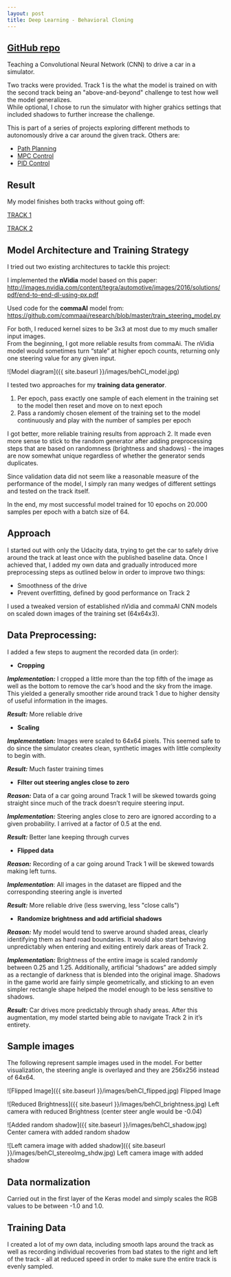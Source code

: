 ```yaml
---
layout: post
title: Deep Learning - Behavioral Cloning
---
```

## [GitHub repo](https://github.com/merbar/CarND-Behavioral-Cloning-P3)

Teaching a Convolutional Neural Network (CNN) to drive a car in a simulator.

Two tracks were provided. Track 1 is the what the model is trained on with the second track being an "above-and-beyond" challenge to test how well the model generalizes.  
While optional, I chose to run the simulator with higher grahics settings that included shadows to further increase the challenge.  

This is part of a series of projects exploring different methods to autonomously drive a car around the given track. Others are:
* [Path Planning](https://github.com/merbar/CarND-Path-Planning-Project)
* [MPC Control](https://github.com/merbar/CarND-MPC-Project)
* [PID Control](https://github.com/merbar/CarND-PID-Control-Project)

Result
---
My model finishes both tracks without going off: 

[TRACK 1](https://www.youtube.com/watch?v=3ecda8SnOGI) 

[TRACK 2](https://www.youtube.com/watch?v=cuyR9sAv-80) 

Model Architecture and Training Strategy
---
I tried out two existing architectures to tackle this project:

I implemented the **nVidia** model based on this paper: 
http://images.nvidia.com/content/tegra/automotive/images/2016/solutions/pdf/end-to-end-dl-using-px.pdf 

Used code for the **commaAI** model from:  
https://github.com/commaai/research/blob/master/train_steering_model.py 

For both, I reduced kernel sizes to be 3x3 at most due to my much smaller input images.  
From the beginning, I got more reliable results from commaAi. The nVidia model would sometimes turn “stale” at higher epoch counts, returning only one steering value for any given input.

![Model diagram]({{ site.baseurl }}/images/behCl_model.jpg)

I tested two approaches for my **training data generator**.

1) Per epoch, pass exactly one sample of each element in the training set to the model then reset and move on to next epoch
2) Pass a randomly chosen element of the training set to the model continuously and play with the number of samples per epoch

I got better, more reliable training results from approach 2. It made even more sense to stick to the random generator after adding preprocessing steps that are based on randomness (brightness and shadows) - the images are now somewhat unique regardless of whether the generator sends duplicates.

Since validation data did not seem like a reasonable measure of the  performance of the model, I simply ran many wedges of different settings and tested on the track itself.

In the end, my most successful model trained for 10 epochs on 20.000 samples per epoch with a batch size of 64.

Approach
---
I started out with only the Udacity data, trying to get the car to safely drive around the track at least once with the published baseline data. Once I achieved that, I added my own data and gradually introduced more preprocessing steps as outlined below in order to improve two things:

- Smoothness of the drive
- Prevent overfitting, defined by good performance on Track 2

I used a tweaked version of established nVidia and commaAI CNN models on scaled down images of the training set (64x64x3).

Data Preprocessing:
---
I added a few steps to augment the recorded data (in order):

- **Cropping**

***Implementation:*** I cropped a little more than the top fifth of the image as well as the bottom to remove the car’s hood and the sky from the image. This yielded a generally smoother ride around track 1 due to higher density of useful information in the images.

***Result:*** More reliable drive

- **Scaling**

***Implementation:*** Images were scaled to 64x64 pixels. This seemed safe to do since the simulator creates clean, synthetic images with little complexity to begin with.

***Result:*** Much faster training times

- **Filter out steering angles close to zero**

***Reason:*** Data of a car going around Track 1 will be skewed towards going straight since much of the track doesn’t require steering input.

***Implementation:*** Steering angles close to zero are ignored according to a given probability. I arrived at a factor of 0.5 at the end.

***Result:*** Better lane keeping through curves

- **Flipped data**

***Reason:*** Recording of a car going around Track 1 will be skewed towards making left turns.

***Implementation***: All images in the dataset are flipped and the corresponding steering angle is inverted

***Result:*** More reliable drive (less swerving, less "close calls")

- **Randomize brightness and add artificial shadows**

***Reason:*** My model would tend to swerve around shaded areas, clearly identifying them as hard road boundaries. It would also start behaving unpredictably when entering and exiting entirely dark areas of Track 2.

***Implementation:*** Brightness of the entire image is scaled randomly between 0.25 and 1.25.
Additionally, artificial “shadows” are added simply as a rectangle of darkness that is blended into the original image. Shadows in the game world are fairly simple geometrically, and sticking to an even simpler rectangle shape helped the model enough to be less sensitive to shadows.

***Result:*** Car drives more predictably through shady areas. After this augmentation, my model started being able to navigate Track 2 in it’s entirety.

Sample images
---
The following represent sample images used in the model. For better visualization, the steering angle is overlayed and they are 256x256 instead of 64x64.


![Flipped Image]({{ site.baseurl }}/images/behCl_flipped.jpg) Flipped Image


![Reduced Brightness]({{ site.baseurl }}/images/behCl_brightness.jpg) Left camera with reduced Brightness (center steer angle would be -0.04)


![Added random shadow]({{ site.baseurl }}/images/behCl_shadow.jpg) Center camera with added random shadow


![Left camera image with added shadow]({{ site.baseurl }}/images/behCl_stereoImg_shdw.jpg) Left camera image with added shadow

Data normalization
---
Carried out in the first layer of the Keras model and simply scales the RGB values to be between -1.0 and 1.0.

Training Data
---
I created a lot of my own data, including smooth laps around the track as well as recording individual recoveries from bad states to the right and left of the track - all at reduced speed in order to make sure the entire track is evenly sampled.
